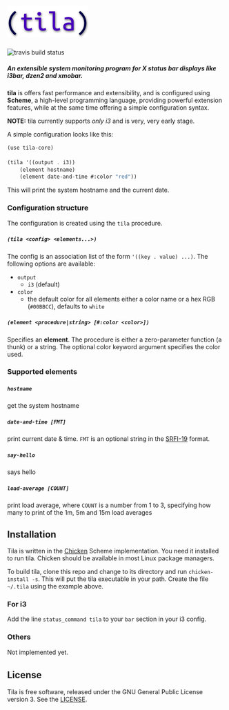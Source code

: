 # ![tila](./doc/tila_small.png)

![travis build status](https://api.travis-ci.org/ane/tila.svg)

##### An extensible system monitoring program for X status bar displays like i3bar, dzen2 and xmobar.

**tila** is offers fast performance and extensibility, and is configured using **Scheme**, a high-level programming language, providing powerful extension features, while at the same time offering a simple configuration syntax.

**NOTE:** tila currently supports *only i3* and is very, very early stage.

A simple configuration looks like this:

```scheme
(use tila-core)

(tila '((output . i3))
    (element hostname)
    (element date-and-time #:color "red"))
```

This will print the system hostname and the current date.

### Configuration structure

The configuration is created using the `tila` procedure.

##### `(tila <config> <elements...>)`

The config is an association list of the form `'((key . value) ...)`. The
following options are available:

* `output`
    * `i3` (default)
* `color`
    * the default color for all elements either a color name or a hex RGB
    (`#00BBCC`), defaults to `white`

##### `(element <procedure|string> [#:color <color>])`
  
Specifies an **element**. The procedure is either a zero-parameter function (a
thunk) or a string. The optional color keyword argument specifies the color used.

### Supported elements

##### `hostname`
get the system hostname

##### `date-and-time [FMT]`
print current date & time. `FMT` is an optional string in the [SRFI-19](http://srfi.schemers.org/srfi-19/srfi-19.html) format.
  
##### `say-hello`
says hello

##### `load-average [COUNT]`
print load average, where `COUNT` is a number from 1 to 3, specifying how many to print of the 1m, 5m and 15m load averages

## Installation

Tila is written in the [Chicken](http://www.call-cc.org) Scheme
implementation. You need it installed to run tila. Chicken should be available in most Linux package managers.

To build tila, clone this repo and change to its directory and run
`chicken-install -s`. This will put the tila executable in your path. Create the
file `~/.tila` using the example above.

### For i3

Add the line `status_command tila` to your `bar` section in your i3 config.

### Others

Not implemented yet.


######

## License

Tila is free software, released under the GNU General Public License
version 3. See the [LICENSE](./LICENSE.md).
